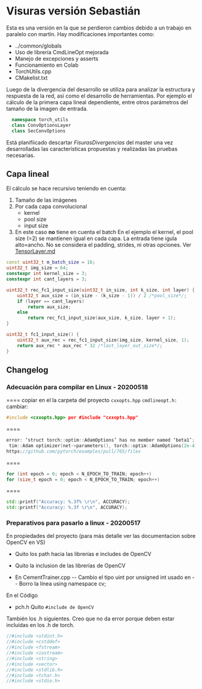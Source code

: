 # Visuras versión Sebastián
Esta es una versión en la que se perdieron cambios debido a un trabajo en paralelo con martín.
Hay modificaciones importantes como:
- ../common/globals
- Uso de librería CmdLineOpt mejorada
- Manejo de excepciones y asserts
- Funcionamiento en Colab
- TorchUtils.cpp
- CMakelist.txt

Luego de la divergencia del desarrollo se utiliza para analizar la estructura y respuesta de la red, así como el desarrollo de herramientas. Por ejemplo el cálculo de la primera capa lineal dependiente, entre otros parámetros del tamaño de la imagen de entrada.
```cpp
  namespace torch_utils
  class ConvOptionsLayer
  class SecConvOptions
```

Está planifiicado descartar _FisurasDivergencias_ del master una vez desarrolladas las características propuestas y realizadas las pruebas necesarias.

## Capa lineal
El cálculo se hace recursivo teniendo en cuenta:
1. Tamaño de las imágenes
2. Por cada capa convolucional
   - kernel
   - pool size
   - input size
3. En este caso __no__ tiene en cuenta el batch
En el ejemplo el kernel, el pool size (=2) se mantienen igual en cada capa. La entrada tiene igula alto=ancho. No se considera el padding, strides, ni otras opciones. 
Ver [TensorLayer.md](https://github.com/scativa/ReconocimientoFisuras/blob/newCVNet/docs/CVNet_CementTrainer/TensorLayers.md)

```cpp
const uint32_t m_batch_size = 16;
uint32_t img_size = 64;
constexpr int kernel_size = 3;
constexpr int cant_layers = 3;

uint32_t rec_fc1_input_size(uint32_t in_size, int k_size, int layer) {
    uint32_t aux_size = (in_size - (k_size - 1)) / 2 /*pool_size*/;
    if (layer == cant_layers)
        return aux_size;
    else
        return rec_fc1_input_size(aux_size, k_size, layer + 1);
}

uint32_t fc1_input_size() {
    uint32_t aux_rec = rec_fc1_input_size(img_size, kernel_size, 1);
    return aux_rec * aux_rec * 32 /*last_layer_out_size*/;
}
```

## Changelog
### Adecuación para compilar en Linux - 20200518

====
copiar en el la carpeta del proyecto ```cxxopts.hpp```
```cmdlineopt.h:```
cambiar: 
```cpp
#include <cxxopts.hpp> por #include "cxxopts.hpp"
```
====
```cpp
error: ‘struct torch::optim::AdamOptions’ has no member named ‘beta1’; did you mean ‘betas’?
 tim::Adam optimizer(net->parameters(), torch::optim::AdamOptions(2e-4).beta1(0.5));
https://github.com/pytorch/examples/pull/765/files
```

====
```cpp
for (int epoch = 0; epoch < N_EPOCH_TO_TRAIN; epoch++)
for (size_t epoch = 0; epoch < N_EPOCH_TO_TRAIN; epoch++)
```

====
```cpp
std::printf("Accuracy: %.3f% \r\n", ACCURACY);
std::printf("Accuracy: %.3f \r\n", ACCURACY);
```

### Preparativos para pasarlo a linux - 20200517

En propiedades del proyecto (para más detalle ver las documentacion sobre OpenCV en VS)
- Quito los path hacia las librerías e includes de OpenCV
- Quito la inclusion de las librerías de OpenCV


- En CementTrainer.cpp
-- Cambio el tipo uint por unsigned int usado en 
-- Borro la línea using namespace cv;

En el Código
- pch.h
Quito `#include de OpenCV`

También los .h siguientes. Creo que no da error porque deben estar incluídas en los .h de torch.
```cpp
//#include <stdint.h>
//#include <cstddef>
//#include <fstream>
//#include <iostream>
//#include <string>
//#include <vector>
//#include <stdlib.h>
//#include <tchar.h>
//#include <stdio.h>
```
